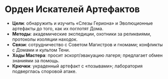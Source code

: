 # Орден Искателей Артефактов

- **Цели**: обнаружить и изучить «Слезы Гериона» и Эволюционные артефакты до того, как их поглотят Дома.
- **Методы**: академические экспедиции, охотники за реликвиями, протоколы изоляции находок.
- **Связи**: сотрудничество с Советом Магистров и гномами; конфликты с Домами и культом Тени.
- **Ходы Мастера**: просит эскорт/эвакуацию лагеря; предлагает обмен знаниями за помощь.
- **Крючки**: украденный артефакт с «позывами»; лаборатория подверглась споровой атаке.